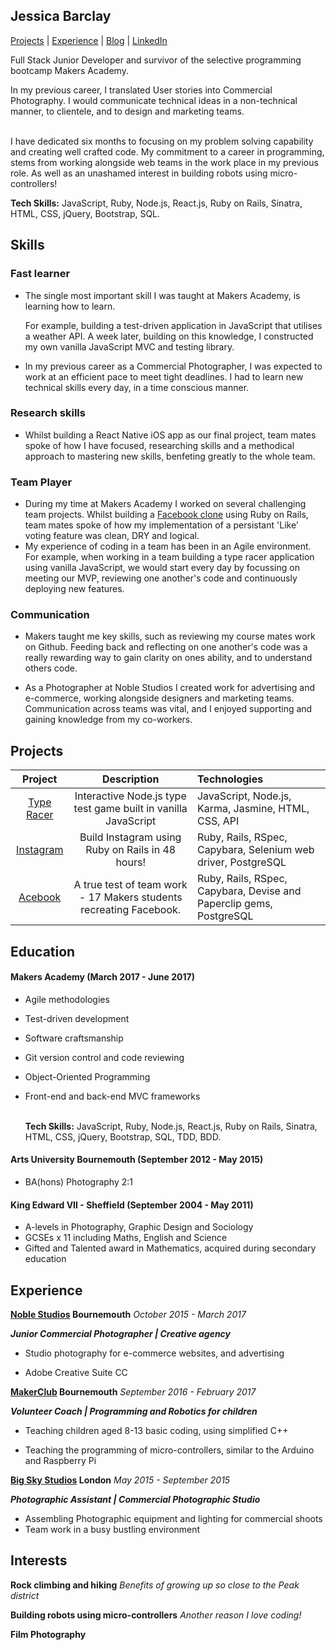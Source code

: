 ## Jessica Barclay

[Projects](#projects) | [Experience](#experience) | [Blog](https://medium.com/@jessicabarclay.net) | [LinkedIn](https://www.linkedin.com/in/jessica-barclay-bab35b10b/)

Full Stack Junior Developer and survivor of the selective programming bootcamp Makers Academy.

In my previous career, I translated User stories into Commercial Photography. I would communicate technical ideas in a non-technical manner, to clientele, and to design and marketing teams.<br><br>

I have dedicated six months to focusing on my problem solving capability and creating well crafted code. My commitment to a career in programming, stems from working alongside web teams in the work place in my previous role. As well as an unashamed interest in building robots using micro-controllers!<br>

**Tech Skills:** JavaScript, Ruby, Node.js, React.js, Ruby on Rails, Sinatra, HTML, CSS, jQuery, Bootstrap, SQL.

## Skills

### Fast learner

* The single most important skill I was taught at Makers Academy, is learning how to learn.<br>

  For example, building a test-driven application in JavaScript that utilises a weather API. A week later, building on this knowledge, I constructed my own vanilla JavaScript MVC and testing library.

* In my previous career as a Commercial Photographer, I was expected to work at an efficient pace to meet tight deadlines. I had to learn new technical skills every day, in a time conscious manner.

### Research skills

- Whilst building a React Native iOS app as our final project, team mates spoke of how I have focused, researching skills and a methodical approach to mastering new skills, benfeting greatly to the whole team.

### Team Player

* During my time at Makers Academy I worked on several challenging team projects. Whilst building a [Facebook clone](https://github.com/JessicaBarclay/Acebook) using Ruby on Rails, team mates spoke of how my implementation of a persistant 'Like' voting feature was clean, DRY and logical.
* My experience of coding in a team has been in an Agile environment. For example, when working in a team building a type racer application using vanilla JavaScript, we would start every day by focussing on meeting our MVP, reviewing one another's code and continuously deploying new features.

### Communication

* Makers taught me key skills, such as reviewing my course mates work on Github. Feeding back and reflecting on one another's code was a really rewarding way to gain clarity on ones ability, and to understand others code.

* As a Photographer at Noble Studios I created work for advertising and e-commerce, working alongside designers and marketing teams. Communication across teams was vital, and I enjoyed supporting and gaining knowledge from my co-workers.


## Projects

|                 Project                  |               Description                | Technologies                             |
| :--------------------------------------: | :--------------------------------------: | :--------------------------------------- |
| [Type Racer](https://github.com/JessicaBarclay/type-fast-type-furious) | Interactive Node.js type test game built in vanilla JavaScript | JavaScript, Node.js, Karma, Jasmine, HTML, CSS, API |
| [Instagram](https://github.com/JessicaBarclay/instagram-challenge) | Build Instagram using Ruby on Rails in 48 hours! | Ruby, Rails, RSpec, Capybara, Selenium web driver, PostgreSQL |
| [Acebook](https://github.com/JessicaBarclay/Acebook) | A true test of team work - 17 Makers students recreating Facebook. | Ruby, Rails, RSpec, Capybara, Devise and Paperclip gems, PostgreSQL |



## Education

#### Makers Academy (March 2017 - June 2017)

- Agile methodologies

- Test-driven development

- Software craftsmanship

- Git version control and code reviewing

- Object-Oriented Programming

- Front-end and back-end MVC frameworks<br><br>

  **Tech Skills:** JavaScript, Ruby, Node.js, React.js, Ruby on Rails, Sinatra, HTML, CSS, jQuery, Bootstrap, SQL, TDD, BDD.

#### Arts University Bournemouth (September 2012 - May 2015)

- BA(hons) Photography 2:1

#### King Edward VII - Sheffield (September 2004 - May 2011)

- A-levels in Photography, Graphic Design and Sociology
- GCSEs x 11 including Maths, English and Science
- Gifted and Talented award in Mathematics, acquired during secondary education

## Experience

**[Noble Studios](https://www.noblestudios.co.uk/creative-product/) Bournemouth** _October 2015 - March 2017_

_**Junior Commercial Photographer | Creative agency**_

- Studio photography for e-commerce websites, and advertising

- Adobe Creative Suite CC



**[MakerClub](https://makerclub.org/) Bournemouth** _September 2016 - February 2017_

_**Volunteer Coach | Programming and Robotics for children**_

- Teaching children aged 8-13 basic coding, using simplified C++

- Teaching the programming of micro-controllers, similar to the Arduino and Raspberry Pi



**[Big Sky Studios](http://www.bigskylondon.com/) London** _May 2015 - September 2015_

_**Photographic Assistant | Commercial Photographic Studio**_

- Assembling Photographic equipment and lighting for commercial shoots
- Team work in a busy bustling environment

## Interests

**Rock climbing and hiking** *Benefits of growing up so close to the Peak district*

**Building robots using micro-controllers** _Another reason I love coding!_

**Film Photography**

